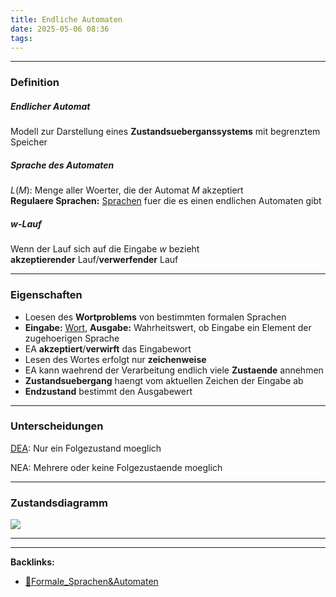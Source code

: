 ```yaml
---
title: Endliche Automaten
date: 2025-05-06 08:36
tags: 
---
```


----

### Definition 
##### Endlicher Automat
Modell zur Darstellung eines **Zustandsueberganssystems** mit begrenztem Speicher


##### Sprache des Automaten
$L(M)$: Menge aller Woerter, die der Automat $M$ akzeptiert\
**Regulaere Sprachen:** [Sprachen](sprachen) fuer die es einen endlichen Automaten gibt

##### $w$-Lauf
Wenn der Lauf sich auf die Eingabe $w$ bezieht\
**akzeptierender** Lauf/**verwerfender** Lauf

---

### Eigenschaften
- Loesen des **Wortproblems** von bestimmten formalen Sprachen
- **Eingabe:** [Wort](woerter), **Ausgabe:** Wahrheitswert, ob Eingabe ein Element der zugehoerigen Sprache
- EA **akzeptiert**/**verwirft** das Eingabewort
- Lesen des Wortes erfolgt nur **zeichenweise**
- EA kann waehrend der Verarbeitung endlich viele **Zustaende** annehmen
- **Zustandsuebergang** haengt vom aktuellen Zeichen der Eingabe ab
- **Endzustand** bestimmt den Ausgabewert

---

### Unterscheidungen
[DEA](dea): Nur ein Folgezustand moeglich

NEA: Mehrere oder keine Folgezustaende moeglich

---

### Zustandsdiagramm

![](img/ea_1.png)

----

----
**Backlinks:**
- [📂Formale_Sprachen&Automaten](📁Formale_Sprachen&Automaten)
